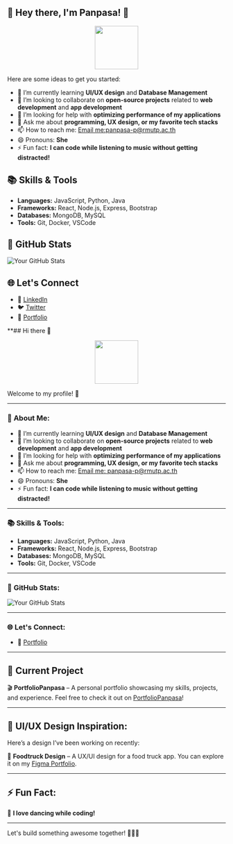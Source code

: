 ## 🎉 **Hey there, I'm Panpasa! 👋**

<div id="header" align="center">
  <img src="https://media.giphy.com/media/M9gbBd9nbDrOTu1Mqx/giphy.gif" width="100"/>
</div>

Here are some ideas to get you started:
- 🌱 I’m currently learning **UI/UX design** and **Database Management**
- 👯 I’m looking to collaborate on **open-source projects** related to **web development** and **app development**
- 🤔 I’m looking for help with **optimizing performance of my applications**
- 💬 Ask me about **programming, UX design, or my favorite tech stacks**
- 📫 How to reach me: [Email me:panpasa-p@rmutp.ac.th](mailto:panpasa2xo3@gmail.com)
- 😄 Pronouns: **She** 
- ⚡ Fun fact: **I can code while listening to music without getting distracted!**
  
## 📚 Skills & Tools

- **Languages:** JavaScript, Python, Java
- **Frameworks:** React, Node.js, Express, Bootstrap
- **Databases:** MongoDB, MySQL
- **Tools:** Git, Docker, VSCode

## 🚀 GitHub Stats

![Your GitHub Stats](https://github-readme-stats.vercel.app/api?username=Panpasa2xo3&show_icons=true&theme=radical)

## 🌐 Let's Connect

- 💬 [LinkedIn](https://www.linkedin.com/in/panpasa2xo3)
- 🐦 [Twitter](https://twitter.com/Panpasa2xo3)
- 📑 [Portfolio](https://www.yourportfolio.com)

**## Hi there 👋

<div id="header" align="center">
  <img src="https://media.giphy.com/media/M9gbBd9nbDrOTu1Mqx/giphy.gif" width="100"/>
</div>

Welcome to my profile! 🚀

---

### 📌 **About Me:**
- 🌱 I’m currently learning **UI/UX design** and **Database Management**
- 👯 I’m looking to collaborate on **open-source projects** related to **web development** and **app development**
- 🤔 I’m looking for help with **optimizing performance of my applications**
- 💬 Ask me about **programming, UX design, or my favorite tech stacks**
- 📫 How to reach me: [Email me: panpasa-p@rmutp.ac.th](mailto:panpasa2xo3@gmail.com)
- 😄 Pronouns: **She**
- ⚡ Fun fact: **I can code while listening to music without getting distracted!**

---

### 📚 **Skills & Tools:**

- **Languages:** JavaScript, Python, Java
- **Frameworks:** React, Node.js, Express, Bootstrap
- **Databases:** MongoDB, MySQL
- **Tools:** Git, Docker, VSCode

---

### 🚀 **GitHub Stats:**

![Your GitHub Stats](https://github-readme-stats.vercel.app/api?username=Panpasa2xo3&show_icons=true&theme=radical)

---

### 🌐 **Let's Connect:**
- 📑 [Portfolio](https://portfolio-panpasa-roan.vercel.app/)

---

## 🌟 **Current Project** 

🎬 **PortfolioPanpasa** – A personal portfolio showcasing my skills, projects, and experience. Feel free to check it out on [PortfolioPanpasa](https://portfolio-panpasa-roan.vercel.app/)!


---

## 🎨 **UI/UX Design Inspiration:**

Here’s a design I’ve been working on recently:

🍔 **Foodtruck Design** – A UX/UI design for a food truck app. You can explore it on my [Figma Portfolio](https://www.figma.com/design/wmXOnI18QYGgZg9Bq4hCbs/Foodtruck?node-id=74-383&t=wU0rLEVq72QpHuLa-1).


---

## ⚡ **Fun Fact:**

💃 **I love dancing while coding!**

---

Let's build something awesome together! 👩‍💻💥
